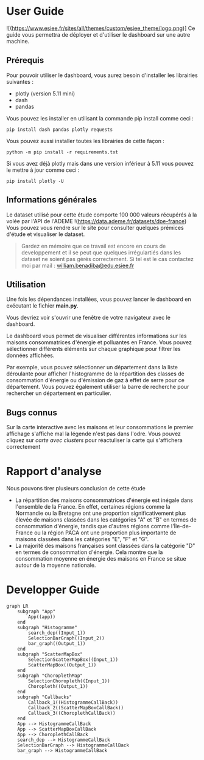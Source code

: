 User Guide
=============================================
![(https://www.esiee.fr/sites/all/themes/custom/esiee_theme/logo.png)]
Ce guide vous permettra de déployer et d'utiliser le dashboard sur une autre machine.

Prérequis
-----------------------------------------------
Pour pouvoir utiliser le dashboard, vous aurez besoin d'installer les librairies suivantes :
* plotly (version 5.11 mini)
* dash
* pandas

Vous pouvez les installer en utilisant la commande pip install comme ceci :

    pip install dash pandas plotly requests

Vous pouvez aussi installer toutes les librairies de cette façon :

    python -m pip install -r requirements.txt

Si vous avez déjà plotly mais dans une version inférieur à 5.11 vous pouvez le mettre à jour comme ceci :
    
    pip install plotly -U

Informations générales
------------------------------------------------
Le dataset utilisé pour cette étude comporte 100 000 valeurs récupérés à la volée par l'API de l'ADEME
!(https://data.ademe.fr/datasets/dpe-france)
Vous pouvez vous rendre sur le site pour consulter quelques prémices d'étude et visualiser le dataset.

>Gardez en mémoire que ce travail est encore en cours de developpement
et il se peut que quelques irrégulartiés dans les dataset ne soient pas gérés correctement.
Si tel est le cas contactez moi par mail : william.benadiba@edu.esiee.fr

Utilisation
-----------------------------------------------
Une fois les dépendances installées, vous pouvez lancer le dashboard en exécutant le fichier **main.py**. 

Vous devriez voir s'ouvrir une fenêtre de votre navigateur avec le dashboard.

Le dashboard vous permet de visualiser différentes informations sur les maisons consommatrices d'énergie
et polluantes en France.
Vous pouvez sélectionner différents éléments sur chaque graphique pour filtrer les données affichées.

Par exemple, vous pouvez sélectionner un département dans la liste déroulante pour afficher l'histogramme
de la répartition des classes de consommation d'énergie ou d'émission de gaz à effet de serre pour ce département.
Vous pouvez également utiliser la barre de recherche pour rechercher un département en particulier.

Bugs connus
-----------------------------------------------
Sur la carte interactive avec les maisons et leur consommations le premier affichage s'affiche mal la légende n'est pas
dans l'odre. Vous pouvez cliquez sur _carte avec clusters_ pour réactuliser la carte qui s'affichera correctement


Rapport d'analyse
=============================================
Nous pouvons tirer plusieurs conclusion de cette étude

* La répartition des maisons consommatrices d'énergie est inégale dans l'ensemble de la France. En effet, certaines régions
comme la Normandie ou la Bretagne ont une proportion significativement plus élevée de maisons classées dans les catégories
"A" et "B" en termes de consommation d'énergie, tandis que d'autres régions comme l'Île-de-France ou la région PACA ont une
proportion plus importante de maisons classées dans les catégories "E", "F" et "G".
* La majorité des maisons françaises sont classées dans la catégorie "D" en termes de consommation d'énergie. Cela montre que
la consommation moyenne en énergie des maisons en France se situe autour de la moyenne nationale.

Developper Guide
===================================================
```mermaid
graph LR
    subgraph "App"
        App((app))
    end
    subgraph "Histogramme"
        search_dep((Input_1))
        SelectionBarGraph((Input_2))
        bar_graph((Output_1))
    end
    subgraph "ScatterMapBox"
        SelectionScatterMapBox((Input_1))
        ScatterMapBox((Output_1))
    end
    subgraph "ChoroplethMap"
        SelectionChoropleth((Input_1))
        Choropleth((Output_1))
    end
    subgraph "Callbacks"
        Callback_1((HistogrammeCallBack))
        Callback_2((ScatterMapBoxCallBack))
        Callback_3((ChoroplethCallBack))
    end
    App --> HistogrammeCallBack
    App --> ScatterMapBoxCallBack
    App --> ChoroplethCallBack
    search_dep --> HistogrammeCallBack
    SelectionBarGraph --> HistogrammeCallBack
    bar_graph --> HistogrammeCallBack
```



























